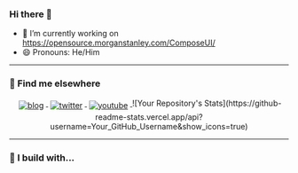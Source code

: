 ### Hi there 👋

- 🔭 I’m currently working on https://opensource.morganstanley.com/ComposeUI/
- 😄 Pronouns: He/Him

<hr/>

### 📢 Find me elsewhere
<p align="center">
  <a href="https://dotneteers.net">
    <img src="https://img.shields.io/badge/My-Blog-yellow" alt="blog" style="vertical-align:top; margin:4px"/>
  </a>
  <a href="https://twitter.com/MountGellert">
    <img src="https://img.shields.io/twitter/follow/Mountgellert?style=social" alt="twitter" style="vertical-align:top; margin:4px"/>
  </a>
  <a href="https://www.youtube.com/c/PeterSmulovics/videos">
    <img src="https://img.shields.io/youtube/channel/views/UCm9p8M75dAemkv74FLj8dlQ?style=social" alt="youtube" style="vertical-align:top; margin:4px"/>
  </a>
  ![Your Repository's Stats](https://github-readme-stats.vercel.app/api?username=Your_GitHub_Username&show_icons=true)
</p>

<hr/>

### 🚧 I build with...
<p align="center">
</p>

<!--
**psmulovics/psmulovics** is a ✨ _special_ ✨ repository because its `README.md` (this file) appears on your GitHub profile.

Here are some ideas to get you started:


- 🌱 I’m currently learning ...
- 👯 I’m looking to collaborate on ...
- 🤔 I’m looking for help with ...
- 💬 Ask me about ...
- 📫 How to reach me: ...
- ⚡ Fun fact: ...
-->

